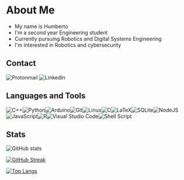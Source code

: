 
# About Me
- My name is Humberto
- I'm a second year Engineering student
- Currently pursuing Robotics and Digital Systems Engineering
- I'm interested in Robotics and cybersecurity

## Contact
![Protonmail](https://img.shields.io/badge/ProtonMail-8B89CC?style=for-the-badge&logo=protonmail&logoColor=white)
![LinkedIn](https://img.shields.io/badge/linkedin-%230077B5.svg?style=for-the-badge&logo=linkedin&logoColor=white)

## Languages and Tools
![C++](https://img.shields.io/badge/c++-%2300599C.svg?style=for-the-badge&logo=c%2B%2B&logoColor=white)![Python](https://img.shields.io/badge/python-3670A0?style=for-the-badge&logo=python&logoColor=ffdd54)![Arduino](https://img.shields.io/badge/-Arduino-00979D?style=for-the-badge&logo=Arduino&logoColor=white)![Git](https://img.shields.io/badge/git-%23F05033.svg?style=for-the-badge&logo=git&logoColor=white)![Linux](https://img.shields.io/badge/Linux-FCC624?style=for-the-badge&logo=linux&logoColor=black)![C](https://img.shields.io/badge/c-%2300599C.svg?style=for-the-badge&logo=c&logoColor=white)![LaTeX](https://img.shields.io/badge/latex-%23008080.svg?style=for-the-badge&logo=latex&logoColor=white)![SQLite](https://img.shields.io/badge/sqlite-%2307405e.svg?style=for-the-badge&logo=sqlite&logoColor=white)![NodeJS](https://img.shields.io/badge/node.js-6DA55F?style=for-the-badge&logo=node.js&logoColor=white)![JavaScript](https://img.shields.io/badge/javascript-%23323330.svg?style=for-the-badge&logo=javascript&logoColor=%23F7DF1E)![R](https://img.shields.io/badge/r-%23276DC3.svg?style=for-the-badge&logo=r&logoColor=white)![Visual Studio Code](https://img.shields.io/badge/Visual%20Studio%20Code-0078d7.svg?style=for-the-badge&logo=visual-studio-code&logoColor=white)![Shell Script](https://img.shields.io/badge/shell_script-%23121011.svg?style=for-the-badge&logo=gnu-bash&logoColor=white)


## Stats

![GitHub stats](https://github-readme-stats.vercel.app/api?username=humbertobm2&show_icons=true&theme=tokyonight)

[![GitHub Streak](http://github-readme-streak-stats.herokuapp.com?user=humbertobm2&theme=tokyonight)](https://git.io/streak-stats)

[![Top Langs](https://github-readme-stats.vercel.app/api/top-langs/?username=humbertobm2&layout=compact&theme=tokyonight)](https://github.com/anuraghazra/github-readme-stats)
